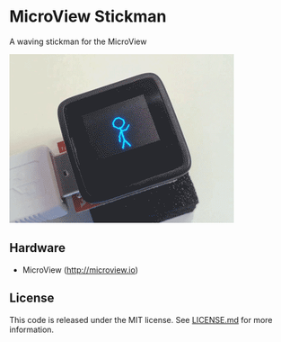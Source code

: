 # MicroView Stickman
A waving stickman for the MicroView

![Waving stickman](micro-view-stickman.gif)

## Hardware
  - MicroView (http://microview.io)

## License

This code is released under the MIT license. See [LICENSE.md](LICENSE.md) for more information.

